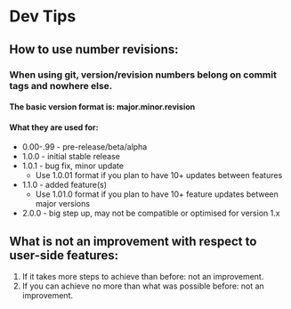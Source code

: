 # Dev Tips

## How to use number revisions:
### When using git, version/revision numbers belong on commit tags and nowhere else.
#### The basic version format is: major.minor.revision
#### What they are used for:
* 0.00-.99 - pre-release/beta/alpha
* 1.0.0 - initial stable release
* 1.0.1 - bug fix, minor update 
    * Use 1.0.01 format if you plan to have 10+ updates between features
* 1.1.0 - added feature(s)
    * Use 1.01.0 format if you plan to have 10+ feature updates between major versions
* 2.0.0 - big step up, may not be compatible or optimised for version 1.x

## What is not an improvement with respect to user-side features:
1. If it takes more steps to achieve than before: not an improvement.
2. If you can achieve no more than what was possible before: not an improvement.
